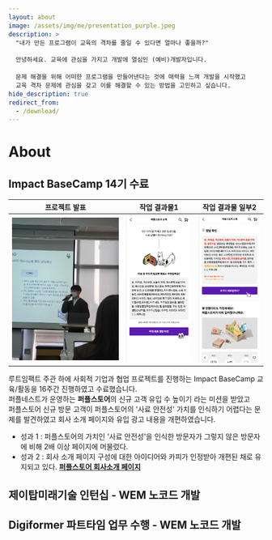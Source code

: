 ```yaml
---
layout: about
image: /assets/img/me/presentation_purple.jpeg
description: >
  "내가 만든 프로그램이 교육의 격차를 줄일 수 있다면 얼마나 좋을까?"

  안녕하세요. 교육에 관심을 가지고 개발에 열심인 (예비)개발자입니다.

  문제 해결을 위해 어떠한 프로그램을 만들어낸다는 것에 매력을 느껴 개발을 시작했고  
  교육 격차 문제에 관심을 갖고 이를 해결할 수 있는 방법을 고민하고 싶습니다.
hide_description: true
redirect_from:
  - /download/
---
```


# About

<!--author-->

## Impact BaseCamp 14기 수료

|프로젝트 발표|작업 결과물1|작업 결과물 일부2|
|:--:|:--:|:--:|
|![Presentation](/assets/img/me/presentation_purple.jpeg?h=750&w=1260)|![Work Result](/assets/img/me/purple_intro.png?h=750&w=1260)|![Work Result2](/assets/img/me/purple_intro2.png?h=750&w=1260)|

루트임팩트 주관 하에 사회적 기업과 협업 프로젝트를 진행하는 Impact BaseCamp 교육/활동을 16주간 진행하였고 수료했습니다.  
퍼플네스트가 운영하는 **퍼플스토어**의 신규 고객 유입 수 높이기 라는 미션을 받았고  
퍼플스토어 신규 방문 고객이 퍼플스토어의 '사료 안전성' 가치를 인식하기 어렵다는 문제를 발견하였고 회사 소개 페이지와 유입 광고 내용을 개편하였습니다.  

* 성과 1 : 퍼플스토어의 가치인 '사료 안전성'을 인식한 방문자가 그렇지 않은 방문자에 비해 2배 이상 페이지에 머물렀다.
* 성과 2 : 회사 소개 페이지 구성에 대한 아이디어와 카피가 인정받아 개편된 채로 유지되고 있다.  [**퍼플스토어 회사소개 페이지**](https://purplesto.re/introduction)


## 제이탑미래기술 인턴십 - WEM 노코드 개발

## Digiformer 파트타임 업무 수행 - WEM 노코드 개발

